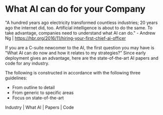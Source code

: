 # What AI can do for your Company

"A hundred years ago electricity transformed countless industries; 20 years ago the internet did, too. Artificial intelligence is about to do the same. To take advantage, companies need to understand what AI can do." - Andrew Ng | https://hbr.org/2016/11/hiring-your-first-chief-ai-officer

If you are a C-suite newcomer to the AI, the first question you may have is "What AI can do now and how it relates to my strategies?" Since early deployment gives an advantage, here are the state-of-the-art AI papers and code for any industry.

The following is constructed in accordance with the following three guidelines:

- From outline to detail
- From generic to specific areas
- Focus on state-of-the-art

Industry | What AI | Papers | Code





